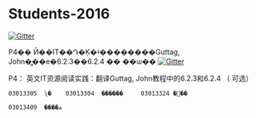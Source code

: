 
  
# Students-2016

[![Gitter](https://badges.gitter.im/Py03013052/Students2016.svg)](https://gitter.im/Py03013052/Students2016?utm_source=badge&utm_medium=badge&utm_campaign=pr-badge)

P4��  Ӣ��IT��Դ�Ķ�ʵ��������Guttag, John�̳��е�6.2.3��6.2.4  �� ��ѡ��
[![Gitter](https://badges.gitter.im/Py03013052/Students2016.svg)](https://gitter.im/Py03013052/Students2016?utm_source=badge&utm_medium=badge&utm_campaign=pr-badge)

P4：  英文IT资源阅读实践：翻译Guttag, John教程中的6.2.3和6.2.4  （ 可选）
  
	03013305  ʯ�    03013304  ������     03013324 ���
	
	03013409  ����ѧ 